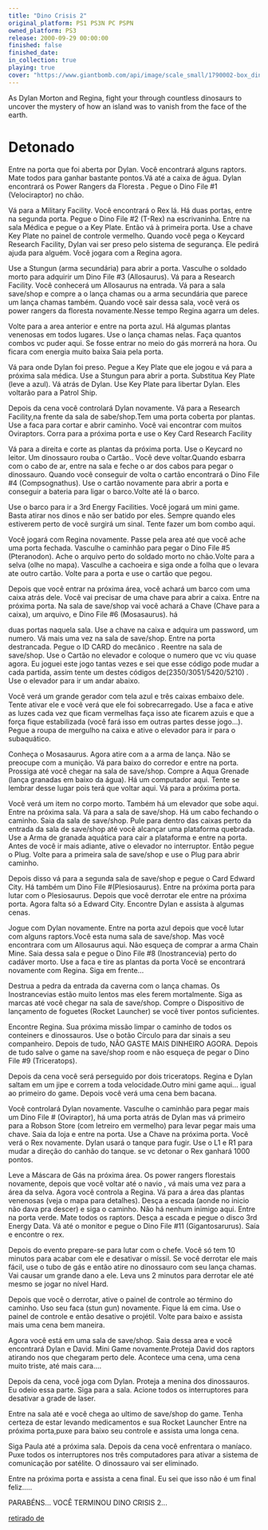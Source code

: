 ```yaml
---
title: "Dino Crisis 2"
original_platform: PS1 PS3N PC PSPN
owned_platform: PS3
release: 2000-09-29 00:00:00
finished: false
finished_date:
in_collection: true
playing: true
cover: "https://www.giantbomb.com/api/image/scale_small/1790002-box_dinocr2.png"
---
```


As Dylan Morton and Regina, fight your through countless dinosaurs to uncover the mystery of how an island was to vanish from the face of the earth.

# Detonado

Entre na porta que foi aberta por Dylan. Você encontrará alguns raptors. Mate
todos para ganhar bastante pontos.Vá até a caixa de água. Dylan encontrará os
Power Rangers da Floresta . Pegue o Dino File #1 (Velociraptor) no chão.

Vá para a Military Facility. Você encontrará o Rex lá. Há duas portas, entre
na segunda porta. Pegue o Dino File #2 (T-Rex) na escrivaninha. Entre na sala
Médica
e pegue o a Key Plate. Então vá à primeira porta. Use a chave Key Plate no
painel de controle vermelho. Quando você pega o Keycard Research Facility, Dylan
vai
ser preso pelo sistema de segurança. Ele pedirá ajuda para alguém. Você jogara
com a Regina agora.

Use a Stungun (arma secundária) para abrir a porta. Vasculhe o soldado morto
para adquirir um Dino File #3 (Allosaurus). Vá para a Research Facility. Você
conhecerá um Allosaurus na
entrada. Vá para a sala save/shop e compre a o lança chamas ou a arma secundária
que parece um lança chamas também.
Quando você sair dessa sala, você verá os power rangers da floresta
novamente.Nesse tempo Regina agarra um deles.

Volte para a area anterior e entre na porta azul. Há algumas plantas venenosas
em todos lugares. Use o lança chamas nelas. Faça quantos combos vc puder aqui.
Se fosse entrar no meio do gás morrerá na hora. Ou ficara com energia muito
baixa
Saia pela porta.

Vá para onde Dylan foi preso. Pegue a Key Plate que ele jogou e vá para a
próxima sala médica. Use a Stungun para abrir a porta. Substitua Key Plate (leve
a azul). Vá atrás de Dylan. Use Key Plate para libertar Dylan. Eles voltarão
para a Patrol Ship.

Depois da cena você controlará Dylan novamente. Vá para a Research Facility,na
frente da sala de sabe/shop.Tem uma porta coberta por plantas. Use a faca para
cortar e abrir caminho. Você vai encontrar com muitos Oviraptors. Corra para a
próxima porta e use o Key Card Research Facility

Vá para a direita e corte as plantas da próxima porta. Use o Keycard no leitor.
Um dinossauro rouba o Cartão.. Você deve voltar.Quando esbarra com o cabo de ar,
entre na sala e feche o ar dos
cabos para pegar o dinossauro. Quando você conseguir de volta o cartão
encontrará o Dino File #4 (Compsognathus). Use o cartão novamente para abrir a
porta e conseguir a bateria para ligar o barco.Volte até lá o barco.

Use o barco para ir a 3rd Energy Facilities. Você jogará um mini game. Basta
atirar nos dinos e não ser batido por eles. Sempre quando eles estiverem perto
de você surgirá um sinal.
Tente fazer um bom combo aqui.

Você jogará com Regina novamente. Passe pela area até que você ache uma porta
fechada.
Vasculhe o caminhão para pegar o Dino File #5 (Pteranodon). Ache o arquivo perto
do soldado morto no chão.Volte para a selva (olhe no mapa). Vasculhe a cachoeira
e siga
onde a folha que o levara ate outro cartão. Volte para a porta e use o cartão
que pegou.

Depois que você entrar na próxima área, você achará um barco com uma caixa atrás
dele. Você vai
precisar de uma chave para abrir a caixa. Entre na próxima porta. Na sala de
save/shop vai você
achará a Chave (Chave para a caixa), um arquivo, e Dino File #6 (Mosasaurus). há

duas portas naquela sala. Use a chave na caixa e adquira um password, um numero.
Vá mais uma vez na sala de save/shop. Entre na porta destrancada. Pegue o ID
CARD do mecânico . Reentre na sala de save/shop. Use o Cartão no elevador e
coloque o numero que vc viu quase agora. Eu joguei este jogo tantas vezes e sei
que esse código pode mudar a cada partida, assim tente um destes códigos
de(2350/3051/5420/5210) . Use o elevador para ir um andar abaixo.

Você verá um grande gerador com tela azul e três caixas embaixo dele. Tente
ativar ele e você verá que ele foi sobrecarregado. Use a faca e ative as luzes
cada vez que ficam vermelhas faça isso ate ficarem azuis e que a força fique
estabilizada (você fará isso em outras partes desse jogo...).
Pegue a roupa de mergulho na caixa e ative o elevador para ir
para o subaquático.

Conheça o Mosasaurus. Agora atire com a a arma de lança. Não se preocupe com a
munição.
Vá para baixo do corredor e entre na porta. Prossiga até
você chegar na sala de save/shop. Compre a Aqua Grenade (lança granadas em baixo
da água). Há um computador aqui.
Tente se lembrar desse lugar pois terá que voltar aqui. Vá para a próxima porta.

Você verá um item no corpo morto. Também há um elevador que sobe aqui.
Entre na próxima sala. Vá para a sala de save/shop. Há um cabo
fechando o caminho. Saia da sala de save/shop. Pule para dentro das caixas perto
da entrada da sala de save/shop até você alcançar uma plataforma quebrada. Use a
Arma de granada aquática para cair a plataforma e entre na porta. Antes de você
ir mais adiante, ative o elevador no
interruptor. Então pegue o Plug. Volte para a primeira sala de save/shop e use o
Plug
para abrir caminho.

Depois disso vá para a segunda sala de save/shop e pegue o Card Edward City. Há
também um Dino File #(Plesiosaurus). Entre na próxima porta para lutar com o
Plesiosaurus.
Depois que você derrotar ele entre na próxima porta. Agora falta só a Edward
City.
Encontre Dylan e assista à algumas cenas.

Jogue com Dylan novamente. Entre na porta azul depois que você lutar com alguns
raptors.Você esta numa sala de save/shop. Mas você encontrara com um Allosaurus
aqui. Não esqueça de comprar a arma Chain Mine.
Saia dessa sala e pegue o Dino File #8 (Inostrancevia) perto do
cadáver morto. Use a faca e tire as plantas da porta Você se encontrará
novamente com
Regina. Siga em frente...

Destrua a pedra da entrada da caverna com o lança chamas. Os Inostrancevias
estão muito lentos mas eles ferem mortalmente. Siga as marcas até você chegar na
sala de save/shop. Compre o
Dispositivo de lançamento de foguetes (Rocket Launcher) se você tiver pontos
suficientes.

Encontre Regina. Sua próxima missão limpar o caminho de todos os conteiners e
dinossauros. Use o botão Círculo para dar sinais a seu companheiro. Depois de
tudo, NÃO GASTE MAIS DINHEIRO AGORA. Depois de tudo salve o game na save/shop
room e não esqueça de pegar o Dino File #9 (Triceratops).

Depois da cena você será perseguido por dois triceratops. Regina e Dylan saltam
em um
jipe e correm a toda velocidade.Outro mini game aqui... igual ao primeiro do
game. Depois você verá uma cena bem bacana.

Você controlará Dylan novamente. Vasculhe o caminhão para pegar mais um Dino
File # (Oviraptor), há uma
porta atrás de Dylan mas vá primeiro para a Robson Store (com letreiro em
vermelho) para levar pegar mais uma chave.
Saia da loja e entre na porta. Use a Chave na próxima
porta. Você verá o Rex novamente. Dylan usará o tanque para fugir.
Use o L1 e R1 para mudar a direção do canhão do tanque. se vc detonar o Rex
ganhará 1000 pontos.

Leve a Máscara de Gás na próxima área. Os power rangers florestais novamente,
depois que você voltar até o navio , vá mais uma vez para a área da selva. Agora
você controla a Regina.
Vá para a área das plantas venenosas (veja o mapa para detalhes). Desça a escada
(aonde no inicio não dava pra descer) e siga o caminho. Não há nenhum inimigo
aqui. Entre na porta verde. Mate todos os raptors. Desça a escada e pegue o
disco 3rd Energy Data. Vá até o monitor
e pegue o Dino File #11 (Gigantosarurus). Saía e encontre o rex.

Depois do evento prepare-se para lutar com o chefe. Você só tem 10 minutos para
acabar com ele e desativar o míssil. Se você derrotar ele mais fácil,
use o tubo de gás e então atire no dinossauro com seu lança chamas. Vai
causar um grande dano a ele. Leva uns 2 minutos para derrotar ele até mesmo se
jogar no nível Hard.

Depois que você o derrotar, ative o painel de controle ao término do caminho.
Uso
seu faca (stun gun) novamente. Fique lá em cima. Use o painel de controle
e então desative o projétil. Volte para baixo e assista mais uma cena bem
maneira.

Agora você está em uma sala de save/shop. Saia dessa area e você encontrará
Dylan
e David. Mini Game novamente.Proteja David dos raptors atirando nos que chegaram
perto dele. Acontece uma cena, uma cena muito triste, até mais cara....

Depois da cena, você joga com Dylan. Proteja a menina dos dinossauros. Eu odeio
essa parte.
Siga para a sala. Acione todos os interruptores para desativar a grade de laser.

Entre na sala até e você chega ao ultimo de save/shop do game. Tenha certeza de
estar levando medicamentos e sua Rocket Launcher
Entre na próxima porta,puxe para baixo seu controle e assista uma longa cena.

Siga Paula até a próxima sala. Depois da cena você enfrentara o maníaco. Puxe
todos os interruptores nos três computadores para ativar a sistema de
comunicação por satélite. O dinossauro vai ser eliminado.

Entre na próxima porta e assista a cena final. Eu sei que isso não é um final
feliz.....

PARABÉNS... VOCÊ TERMINOU DINO CRISIS 2...

[retirado de](http://4worldgames.blogspot.com/2012/04/detonado-dino-crisis-2-para-o-ps1.html)
